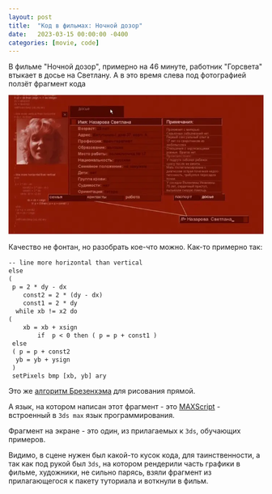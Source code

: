 ```yaml
---
layout: post
title:  "Код в фильмах: Ночной дозор"
date:   2023-03-15 00:00:00 -0400
categories: [movie, code]
---
```


В фильме "Ночной дозор", примерно на 46 минуте, работник "Горсвета" втыкает в досье на Светлану. А в это время слева под фотографией ползёт фрагмент кода

![](/images/night-watch-46.webp)

Качество не фонтан, но разобрать кое-что можно. Как-то примерно так:

```
-- line more horizontal than vertical
else
(
 p = 2 * dy - dx
    const2 = 2 * (dy - dx)
    const1 = 2 * dy
  while xb != x2 do
(
    xb = xb + xsign
        if  p < 0 then ( p = p + const1 )
 else 
 ( p = p + const2
  yb = yb + ysign
 )
 setPixels bmp [xb, yb] ary
```

Это же [алгоритм Брезенхэма](https://ru.wikipedia.org/wiki/%D0%90%D0%BB%D0%B3%D0%BE%D1%80%D0%B8%D1%82%D0%BC_%D0%91%D1%80%D0%B5%D0%B7%D0%B5%D0%BD%D1%85%D1%8D%D0%BC%D0%B0) для рисования прямой.

А язык, на котором написан этот фрагмент - это [MAXScript](https://ru.wikipedia.org/wiki/MAXScript) - встроенный в `3ds max` язык программирования.

Фрагмент на экране - это один, из прилагаемых к `3ds`, обучающих примеров.

Видимо, в сцене нужен был какой-то кусок кода, для таинственности, а так как под рукой был `3ds`, на котором рендерили часть графики в фильме, художники, не сильно парясь, взяли фрагмент из прилагающегося к пакету туториала и воткнули в фильм.
